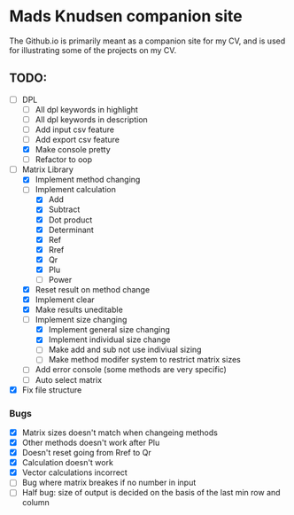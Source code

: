 # Mads Knudsen companion site
The Github.io is primarily meant as a companion site for my CV, and is used for illustrating some of the projects on my CV.



## TODO:
- [ ] DPL
    - [ ] All dpl keywords in highlight
    - [ ] All dpl keywords in description
    - [ ] Add input csv feature
    - [ ] Add export csv feature
    - [X] Make console pretty
    - [ ] Refactor to oop
- [ ] Matrix Library
    - [X] Implement method changing
    - [ ] Implement calculation
        - [X] Add
        - [X] Subtract
        - [X] Dot product
        - [X] Determinant
        - [X] Ref
        - [X] Rref
        - [X] Qr
        - [X] Plu
        - [ ] Power
    - [X] Reset result on method change
    - [X] Implement clear
    - [X] Make results uneditable
    - [ ] Implement size changing
        - [X] Implement general size changing
        - [X] Implement individual size change
        - [ ] Make add and sub not use indiviual sizing
        - [ ] Make method modifer system to restrict matrix sizes
    - [ ] Add error console (some methods are very specific)
    - [ ] Auto select matrix 
- [X] Fix file structure
### Bugs
- [X] Matrix sizes doesn't match when changeing methods 
- [X] Other methods doesn't work after Plu
- [X] Doesn't reset going from Rref to Qr
- [X] Calculation doesn't work
- [X] Vector calculations incorrect
- [ ] Bug where matrix breakes if no number in input
- [ ] Half bug: size of output is decided on the basis of the last min row and column